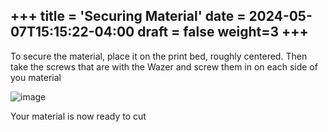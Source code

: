+++
title = 'Securing Material'
date = 2024-05-07T15:15:22-04:00
draft = false
weight=3
+++
---

To secure the material, place it on the print bed, roughly centered. Then take the screws that are with the Wazer and screw them in on each side of you material 



![image](/images/279.jpg)



Your material is now ready to cut
